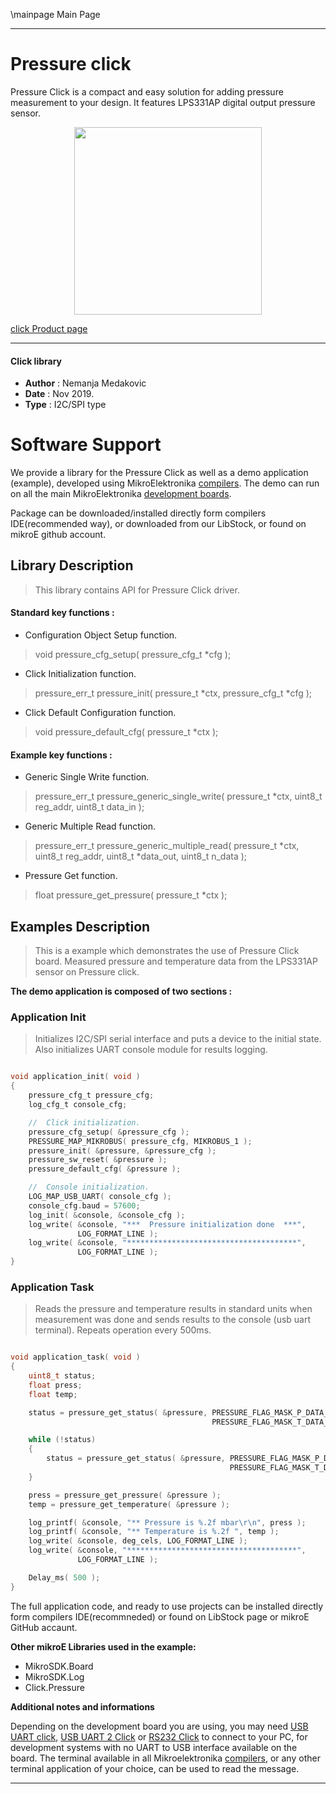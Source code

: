 \mainpage Main Page

 

---
# Pressure click

Pressure Click is a compact and easy solution for adding pressure measurement to your design.
It features LPS331AP digital output pressure sensor.

<p align="center">
  <img src="https://download.mikroe.com/images/click_for_ide/presence_click.png" height=300px>
</p>

[click Product page](<https://www.mikroe.com/presence-click>)

---


#### Click library

- **Author**        : Nemanja Medakovic
- **Date**          : Nov 2019.
- **Type**          : I2C/SPI type


# Software Support

We provide a library for the Pressure Click 
as well as a demo application (example), developed using MikroElektronika 
[compilers](https://shop.mikroe.com/compilers).
The demo can run on all the main MikroElektronika [development boards](https://shop.mikroe.com/development-boards).

Package can be downloaded/installed directly form compilers IDE(recommended way), or downloaded from our LibStock, or found on mikroE github account.

## Library Description

> This library contains API for Pressure Click driver.

#### Standard key functions :

- Configuration Object Setup function.
> void pressure_cfg_setup( pressure_cfg_t *cfg );

- Click Initialization function.
> pressure_err_t pressure_init( pressure_t *ctx, pressure_cfg_t *cfg );

- Click Default Configuration function.
> void pressure_default_cfg( pressure_t *ctx );


#### Example key functions :

- Generic Single Write function.
> pressure_err_t pressure_generic_single_write( pressure_t *ctx, uint8_t reg_addr, uint8_t data_in );

- Generic Multiple Read function.
> pressure_err_t pressure_generic_multiple_read( pressure_t *ctx, uint8_t reg_addr, uint8_t *data_out, uint8_t n_data );

- Pressure Get function.
> float pressure_get_pressure( pressure_t *ctx );

## Examples Description

>
> This is a example which demonstrates the use of Pressure Click board.
> Measured pressure and temperature data from the LPS331AP sensor on Pressure click.
>

**The demo application is composed of two sections :**

### Application Init

>
> Initializes I2C/SPI serial interface and puts a device to the initial state.
> Also initializes UART console module for results logging.
>

```c

void application_init( void )
{
    pressure_cfg_t pressure_cfg;
    log_cfg_t console_cfg;

    //  Click initialization.
    pressure_cfg_setup( &pressure_cfg );
    PRESSURE_MAP_MIKROBUS( pressure_cfg, MIKROBUS_1 );
    pressure_init( &pressure, &pressure_cfg );
    pressure_sw_reset( &pressure );
    pressure_default_cfg( &pressure );

    //  Console initialization.
    LOG_MAP_USB_UART( console_cfg );
    console_cfg.baud = 57600;
    log_init( &console, &console_cfg );
    log_write( &console, "***  Pressure initialization done  ***",
               LOG_FORMAT_LINE );
    log_write( &console, "**************************************",
               LOG_FORMAT_LINE );
}

```

### Application Task

>
> Reads the pressure and temperature results in standard units when
> measurement was done and sends results to the console (usb uart terminal).
> Repeats operation every 500ms.
>

```c

void application_task( void )
{
    uint8_t status;
    float press;
    float temp;

    status = pressure_get_status( &pressure, PRESSURE_FLAG_MASK_P_DATA_RDY |
                                             PRESSURE_FLAG_MASK_T_DATA_RDY );

    while (!status)
    {
        status = pressure_get_status( &pressure, PRESSURE_FLAG_MASK_P_DATA_RDY |
                                                 PRESSURE_FLAG_MASK_T_DATA_RDY );
    }

    press = pressure_get_pressure( &pressure );
    temp = pressure_get_temperature( &pressure );

    log_printf( &console, "** Pressure is %.2f mbar\r\n", press );
    log_printf( &console, "** Temperature is %.2f ", temp );
    log_write( &console, deg_cels, LOG_FORMAT_LINE );
    log_write( &console, "**************************************",
               LOG_FORMAT_LINE );

    Delay_ms( 500 );
}

```

The full application code, and ready to use projects can be  installed directly form compilers IDE(recommneded) or found on LibStock page or mikroE GitHub accaunt.

**Other mikroE Libraries used in the example:**

- MikroSDK.Board
- MikroSDK.Log
- Click.Pressure

**Additional notes and informations**

Depending on the development board you are using, you may need 
[USB UART click](https://shop.mikroe.com/usb-uart-click), 
[USB UART 2 Click](https://shop.mikroe.com/usb-uart-2-click) or 
[RS232 Click](https://shop.mikroe.com/rs232-click) to connect to your PC, for 
development systems with no UART to USB interface available on the board. The 
terminal available in all Mikroelektronika 
[compilers](https://shop.mikroe.com/compilers), or any other terminal application 
of your choice, can be used to read the message.



---
